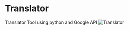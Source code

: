# Translator
Translator Tool using python and Google API
![Translator](https://user-images.githubusercontent.com/92312713/146230453-bdc13879-33ee-4d9f-b0e3-9bef83fa4bd5.jpeg)
